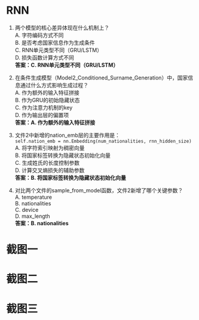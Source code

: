 # RNN  

1. 两个模型的核心差异体现在什么机制上？  
   A. 字符编码方式不同  
   B. 是否考虑国家信息作为生成条件  
   C. RNN单元类型不同（GRU/LSTM）  
   D. 损失函数计算方式不同  
   **答案：C. RNN单元类型不同（GRU/LSTM）**  

2. 在条件生成模型（Model2_Conditioned_Surname_Generation）中，国家信息通过什么方式影响生成过程？  
   A. 作为额外的输入特征拼接  
   B. 作为GRU的初始隐藏状态  
   C. 作为注意力机制的key  
   D. 作为输出层的偏置项  
   **答案：A. 作为额外的输入特征拼接**  

3. 文件2中新增的nation_emb层的主要作用是：  
   `self.nation_emb = nn.Embedding(num_nationalities, rnn_hidden_size)`  
   A. 将字符索引映射为稠密向量  
   B. 将国家标签转换为隐藏状态初始化向量  
   C. 生成姓氏的长度控制参数  
   D. 计算交叉熵损失的辅助参数  
   **答案：B. 将国家标签转换为隐藏状态初始化向量**  

4. 对比两个文件的sample_from_model函数，文件2新增了哪个关键参数？  
   A. temperature  
   B. nationalities  
   C. device  
   D. max_length  
   **答案：B. nationalities**

# 截图一


# 截图二


# 截图三